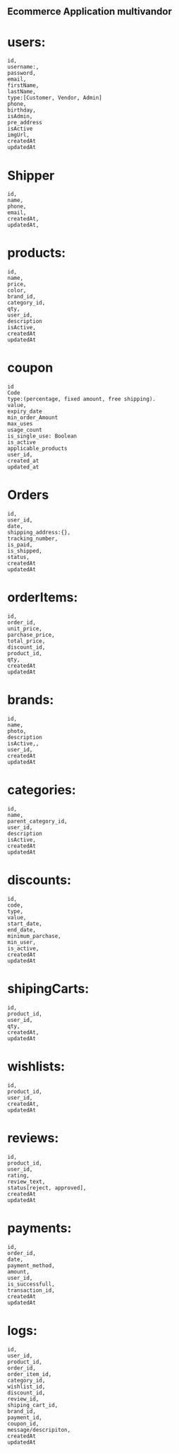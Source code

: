 ## Ecommerce Application multivandor

# users:
    id,
    username:,
    password,
    email,
    firstName,
    lastName,
    type:[Customer, Vendor, Admin]
    phone,
    birthday,
    isAdmin,
    pre_address
    isActive
    imgUrl,
    createdAt
    updatedAt


# Shipper
    id,
    name,
    phone,
    email,
    createdAt,
    updatedAt,
    

# products:
    id,
    name,
    price,
    color,
    brand_id,
    category_id,
    qty,
    user_id,
    description
    isActive,
    createdAt
    updatedAt

# coupon
    id
    Code
    type:(percentage, fixed amount, free shipping).
    value,
    expiry_date
    min_order_Amount
    max_uses
    usage_count
    is_single_use: Boolean
    is_active
    applicable_products
    user_id,
    created_at
    updated_at

# Orders
    id,
    user_id,
    date,
    shipping_address:{},
    tracking_number,
    is_paid,
    is_shipped,
    status,
    createdAt
    updatedAt

# orderItems:
    id,
    order_id,
    unit_price,
    parchase_price,
    total_price,
    discount_id,
    product_id,
    qty,
    createdAt
    updatedAt

# brands:
    id,
    name,
    photo,
    description
    isActive,,
    user_id,
    createdAt
    updatedAt


# categories:
    id,
    name,
    parent_category_id,
    user_id,
    description
    isActive,
    createdAt
    updatedAt

# discounts:
    id,
    code,
    type,
    value,
    start_date,
    end_date,
    minimum_parchase,
    min_user,
    is_active,
    createdAt
    updatedAt

# shipingCarts:
    id,
    product_id,
    user_id,
    qty,
    createdAt,
    updatedAt

# wishlists:
    id,
    product_id,
    user_id,
    createdAt,
    updatedAt

# reviews:
    id,
    product_id,
    user_id,
    rating,
    review_text,
    status[reject, approved],
    createdAt
    updatedAt




# payments:
    id,
    order_id,
    date,
    payment_method,
    amount,
    user_id,
    is_successfull,
    transaction_id,
    createdAt
    updatedAt


# logs:
    id,
    user_id,
    product_id,
    order_id,
    order_item_id,
    category_id,
    wishlist_id,
    discount_id,
    review_id,
    shiping_cart_id,
    brand_id,
    payment_id,
    coupon_id,
    message/descripiton,
    createdAt
    updatedAt